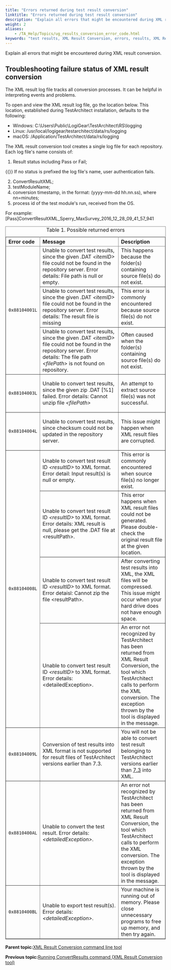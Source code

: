 ```yaml
--- 
title: "Errors returned during test result conversion"
linktitle: "Errors returned during test result conversion"
description: "Explain all errors that might be encountered during XML result conversion."
weight: 2
aliases: 
    - /TA_Help/Topics/ug_results_conversion_error_code.html
keywords: "test results, XML Result Conversion, errors, results, XML Result Conversion, errors"
---
```


Explain all errors that might be encountered during XML result conversion.

## Troubleshooting failure status of XML result conversion

The XML result log file tracks all conversion processes. It can be helpful in interpreting events and problems.

To open and view the XML result log file, go the location below. This location, established during TestArchitect installation, defaults to the following:

-   Windows: C:\\Users\\Public\\LogiGear\\TestArchitect\\RS\\logging
-   Linux: /usr/local/logigear/testarchitect/data/rs/logging
-   macOS: /Application/TestArchitect/data/rs/logging

The XML result conversion tool creates a single log file for each repository. Each log file's name consists of:

1.  Result status including Pass or Fail;

{{<note>}} If no status is prefixed the log file's name, user authentication fails.

2.  ConvertResultXML;
3.  testModuleName;
4.  conversion timestamp, in the format: \(yyyy-mm-dd hh.nn.ss\), where nn=minutes;
5.  process id of the test module's run, received from the OS.

For example: \[Pass\]ConvertResultXML\_Sperry\_MaxSurvey\_2016\_12\_28\_09\_41\_57\_941

<table cellpadding="4" cellspacing="0" summary="" id="reference_o3n_p4b_xx__table_rhn_x4b_xx" class="table" frame="border" border="1" rules="all"><caption><span class="wh_expand_btn expanded"></span><span class="tablecap"><span class="table--title-label">Table 1. </span>Possible <span class="highlight">returned</span> <span class="highlight">errors</span><span class="permalink"></span></span></caption><colgroup><col style="width:19.047619047619047%"><col style="width:50.857142857142854%"><col style="width:30.0952380952381%"></colgroup><thead class="thead" style="text-align:left;">            <tr>              <th class="entry cellrowborder" id="d779141e128">Error code</th>              <th class="entry cellrowborder" id="d779141e131">Message</th>              <th class="entry cellrowborder" id="d779141e134">Description</th>            </tr>          </thead><tbody class="tbody">            <tr>              <td class="entry cellrowborder" rowspan="3" headers="d779141e128 "><code class="ph codeph">0x88104001L</code></td>              <td class="entry cellrowborder" headers="d779141e131 ">Unable to convert <span class="highlight">test</span> <span class="highlight">result</span>s, since the given <span class="ph filepath">.DAT</span>                <em class="ph i">&lt;itemID&gt;</em> file could not be found in the repository server. Error details:                File path is null or empty.</td>              <td class="entry cellrowborder" headers="d779141e134 ">This happens because the folder(s) containing source file(s) do not                exist.</td>            </tr>            <tr>              <td class="entry cellrowborder" headers="d779141e131 ">Unable to convert <span class="highlight">test</span> <span class="highlight">result</span>s, since the given <span class="ph filepath">.DAT</span>                <em class="ph i">&lt;itemID&gt;</em> file could not be found in the repository server. Error details:                The <span class="highlight">result</span> file is missing</td>              <td class="entry cellrowborder" headers="d779141e134 ">This error is commonly encountered because source file(s) do not exist.</td>            </tr>            <tr>              <td class="entry cellrowborder" headers="d779141e131 ">Unable to convert <span class="highlight">test</span> <span class="highlight">result</span>s, since the given <span class="ph filepath">.DAT</span>                <em class="ph i">&lt;itemID&gt;</em> file could not be found in the repository server. Error details:                The file path <em class="ph i">&lt;filePath&gt;</em> is not found on repository. </td>              <td class="entry cellrowborder" headers="d779141e134 ">Often caused when the folder(s) containing source file(s) do not exist.</td>            </tr>                        <tr>              <td class="entry cellrowborder" headers="d779141e128 "><code class="ph codeph">0x88104003L</code></td>              <td class="entry cellrowborder" headers="d779141e131 ">                <p class="p">Unable to convert <span class="highlight">test</span> <span class="highlight">result</span>s, since the given zip <span class="ph filepath">.DAT</span>                  [%1] failed. Error details: Cannot unzip file <em class="ph i">&lt;filePath&gt;</em></p>              </td>              <td class="entry cellrowborder" headers="d779141e134 ">An attempt to extract source file(s) was not successful. </td>            </tr>            <tr>              <td class="entry cellrowborder" headers="d779141e128 "><code class="ph codeph">0x88104004L</code></td>              <td class="entry cellrowborder" headers="d779141e131 ">                <p class="p">Unable to convert <span class="highlight">test</span> <span class="highlight">result</span>s, since checksum could not be updated in the                  repository server.</p>              </td>              <td class="entry cellrowborder" headers="d779141e134 ">This issue might happen when <span class="ph filepath">XML</span> <span class="highlight">result</span> files are                corrupted.</td>            </tr>                                                <tr>              <td class="entry cellrowborder" rowspan="4" headers="d779141e128 "><code class="ph codeph">0x88104008L</code></td>              <td class="entry cellrowborder" headers="d779141e131 ">Unable to convert <span class="highlight">test</span> <span class="highlight">result</span> ID <em class="ph i">&lt;<span class="highlight">result</span>ID&gt;</em> to XML format. Error                detail: Input <span class="highlight">result</span>(s) is null or empty.</td>              <td class="entry cellrowborder" headers="d779141e134 ">This error is commonly encountered when source file(s) no longer exist.</td>            </tr>            <tr>              <td class="entry cellrowborder" headers="d779141e131 ">Unable to convert <span class="highlight">test</span> <span class="highlight">result</span> ID <em class="ph i">&lt;<span class="highlight">result</span>ID&gt;</em> to XML format. Error                details: <span class="ph filepath">XML</span> <span class="highlight">result</span> is null, please get the                  <span class="ph filepath">.DAT</span> file at <span class="ph filepath">&lt;<span class="highlight">result</span>Path&gt;</span>.</td>              <td class="entry cellrowborder" headers="d779141e134 ">This error happens when <span class="ph filepath">XML</span> <span class="highlight">result</span> files could not be                generated. Please double-check the original <span class="highlight">result</span> file at the given location.              </td>            </tr>            <tr>              <td class="entry cellrowborder" headers="d779141e131 ">Unable to convert <span class="highlight">test</span> <span class="highlight">result</span> ID <em class="ph i">&lt;<span class="highlight">result</span>ID&gt;</em> to XML format. Error                detaisl: Cannot zip the file <span class="ph filepath">&lt;<span class="highlight">result</span>Path&gt;</span>.</td>              <td class="entry cellrowborder" headers="d779141e134 ">After converting <span class="highlight">test</span> <span class="highlight">result</span>s into <span class="ph filepath">XML</span>, the                  <span class="ph filepath">XML</span> files will be compressed. This issue might occur when                your hard drive does not have enough space. </td>            </tr>            <tr>              <td class="entry cellrowborder" headers="d779141e131 ">Unable to convert <span class="highlight">test</span> <span class="highlight">result</span> ID <em class="ph i">&lt;<span class="highlight">result</span>ID&gt;</em> to XML format. Error                details: <span class="ph filepath">&lt;detailedException&gt;</span>.</td>              <td class="entry cellrowborder" headers="d779141e134 "><span class="ph" id="reference_o3n_p4b_xx__ph_unknown.error">An error not recognized by <span class="ph"><span class="highlight">Test</span>Architect</span> has been <span class="highlight">returned</span> from <span class="ph filepath">XML                    <span class="highlight">Result</span> <span class="highlight">Conversion</span></span>, the tool which <span class="ph"><span class="highlight">Test</span>Architect</span> calls to perform the XML <span class="highlight">conversion</span>.                  The exception thrown by the tool is displayed in the                message.</span></td>            </tr>            <tr>              <td class="entry cellrowborder" headers="d779141e128 "><code class="ph codeph">0x88104009L</code></td>              <td class="entry cellrowborder" headers="d779141e131 "><span class="highlight">Conversion</span> of <span class="highlight">test</span> <span class="highlight">result</span>s into XML format is not supported for <span class="highlight">result</span> files of                <span class="highlight">Test</span>Architect versions earlier than 7.3.</td>              <td class="entry cellrowborder" headers="d779141e134 ">You will not be able to convert <span class="highlight">test</span> <span class="highlight">result</span> belonging to <span class="highlight">Test</span>Architect versions                earlier than <a class="xref" href="/TA_ReleaseNotes/DITA_source/Whats_New_7.3.html" title="This topic describes the changes made in TestArchitect version 7.3.">7.3</a> into                  <span class="ph filepath">XML</span>.</td>            </tr>            <tr>              <td class="entry cellrowborder" headers="d779141e128 "><code class="ph codeph">0x8810400AL</code></td>              <td class="entry cellrowborder" headers="d779141e131 ">Unable to convert the <span class="highlight">test</span> <span class="highlight">result</span>. Error details:                <em class="ph i">&lt;detailedException&gt;</em>. </td>              <td class="entry cellrowborder" headers="d779141e134 "><span class="ph">An error not recognized by <span class="ph"><span class="highlight">Test</span>Architect</span> has been <span class="highlight">returned</span> from <span class="ph filepath">XML                    <span class="highlight">Result</span> <span class="highlight">Conversion</span></span>, the tool which <span class="ph"><span class="highlight">Test</span>Architect</span> calls to perform the XML <span class="highlight">conversion</span>.                  The exception thrown by the tool is displayed in the                message.</span></td>            </tr>            <tr>              <td class="entry cellrowborder" headers="d779141e128 "><code class="ph codeph">0x8810400BL</code></td>              <td class="entry cellrowborder" headers="d779141e131 ">Unable to export <span class="highlight">test</span> <span class="highlight">result</span>(s). Error details: <em class="ph i">&lt;detailedException&gt;</em>. </td>              <td class="entry cellrowborder" headers="d779141e134 ">Your machine is running out of memory. Please close unnecessary programs to                free up memory, and then try again.</td>            </tr>          </tbody></table>

**Parent topic:**[XML Result Conversion command line tool](/TA_Help/Topics/ug_XML_result_conversion_tool.html)

**Previous topic:**[Running ConvertResults command \(XML Result Conversion tool\)](/TA_Help/Topics/ug_XML_result_conversion_tool_example.html)

